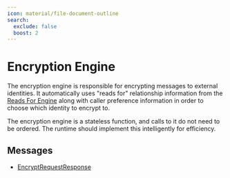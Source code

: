 ```yaml
---
icon: material/file-document-outline
search:
  exclude: false
  boost: 2
---
```


# Encryption Engine

The encryption engine is responsible for encrypting messages to external
identities. It automatically uses "reads for" relationship information from the
[Reads For Engine](./../reads-for/index.md) along with caller preference information in
order to choose which identity to encrypt to.

The encryption engine is a stateless function, and calls to it do not need to be
ordered. The runtime should implement this intelligently for efficiency.

## Messages

- [EncryptRequestResponse](./encrypt-request-response.md)
